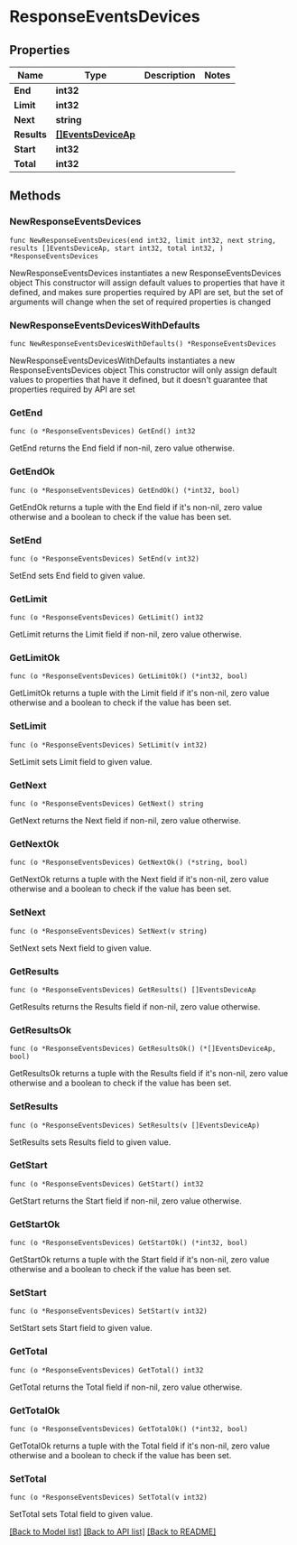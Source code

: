 # ResponseEventsDevices

## Properties

Name | Type | Description | Notes
------------ | ------------- | ------------- | -------------
**End** | **int32** |  | 
**Limit** | **int32** |  | 
**Next** | **string** |  | 
**Results** | [**[]EventsDeviceAp**](EventsDeviceAp.md) |  | 
**Start** | **int32** |  | 
**Total** | **int32** |  | 

## Methods

### NewResponseEventsDevices

`func NewResponseEventsDevices(end int32, limit int32, next string, results []EventsDeviceAp, start int32, total int32, ) *ResponseEventsDevices`

NewResponseEventsDevices instantiates a new ResponseEventsDevices object
This constructor will assign default values to properties that have it defined,
and makes sure properties required by API are set, but the set of arguments
will change when the set of required properties is changed

### NewResponseEventsDevicesWithDefaults

`func NewResponseEventsDevicesWithDefaults() *ResponseEventsDevices`

NewResponseEventsDevicesWithDefaults instantiates a new ResponseEventsDevices object
This constructor will only assign default values to properties that have it defined,
but it doesn't guarantee that properties required by API are set

### GetEnd

`func (o *ResponseEventsDevices) GetEnd() int32`

GetEnd returns the End field if non-nil, zero value otherwise.

### GetEndOk

`func (o *ResponseEventsDevices) GetEndOk() (*int32, bool)`

GetEndOk returns a tuple with the End field if it's non-nil, zero value otherwise
and a boolean to check if the value has been set.

### SetEnd

`func (o *ResponseEventsDevices) SetEnd(v int32)`

SetEnd sets End field to given value.


### GetLimit

`func (o *ResponseEventsDevices) GetLimit() int32`

GetLimit returns the Limit field if non-nil, zero value otherwise.

### GetLimitOk

`func (o *ResponseEventsDevices) GetLimitOk() (*int32, bool)`

GetLimitOk returns a tuple with the Limit field if it's non-nil, zero value otherwise
and a boolean to check if the value has been set.

### SetLimit

`func (o *ResponseEventsDevices) SetLimit(v int32)`

SetLimit sets Limit field to given value.


### GetNext

`func (o *ResponseEventsDevices) GetNext() string`

GetNext returns the Next field if non-nil, zero value otherwise.

### GetNextOk

`func (o *ResponseEventsDevices) GetNextOk() (*string, bool)`

GetNextOk returns a tuple with the Next field if it's non-nil, zero value otherwise
and a boolean to check if the value has been set.

### SetNext

`func (o *ResponseEventsDevices) SetNext(v string)`

SetNext sets Next field to given value.


### GetResults

`func (o *ResponseEventsDevices) GetResults() []EventsDeviceAp`

GetResults returns the Results field if non-nil, zero value otherwise.

### GetResultsOk

`func (o *ResponseEventsDevices) GetResultsOk() (*[]EventsDeviceAp, bool)`

GetResultsOk returns a tuple with the Results field if it's non-nil, zero value otherwise
and a boolean to check if the value has been set.

### SetResults

`func (o *ResponseEventsDevices) SetResults(v []EventsDeviceAp)`

SetResults sets Results field to given value.


### GetStart

`func (o *ResponseEventsDevices) GetStart() int32`

GetStart returns the Start field if non-nil, zero value otherwise.

### GetStartOk

`func (o *ResponseEventsDevices) GetStartOk() (*int32, bool)`

GetStartOk returns a tuple with the Start field if it's non-nil, zero value otherwise
and a boolean to check if the value has been set.

### SetStart

`func (o *ResponseEventsDevices) SetStart(v int32)`

SetStart sets Start field to given value.


### GetTotal

`func (o *ResponseEventsDevices) GetTotal() int32`

GetTotal returns the Total field if non-nil, zero value otherwise.

### GetTotalOk

`func (o *ResponseEventsDevices) GetTotalOk() (*int32, bool)`

GetTotalOk returns a tuple with the Total field if it's non-nil, zero value otherwise
and a boolean to check if the value has been set.

### SetTotal

`func (o *ResponseEventsDevices) SetTotal(v int32)`

SetTotal sets Total field to given value.



[[Back to Model list]](../README.md#documentation-for-models) [[Back to API list]](../README.md#documentation-for-api-endpoints) [[Back to README]](../README.md)


